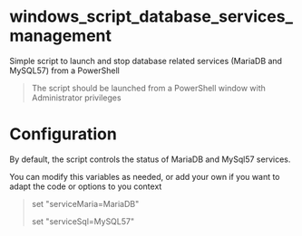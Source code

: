 # windows_script_database_services_management
Simple script to launch and stop database related services (MariaDB and MySQL57) from a PowerShell

>The script should be launched from a PowerShell window with Administrator privileges

# Configuration
By default, the script controls the status of MariaDB and MySql57 services.

You can modify this variables as needed, or add your own if you want to adapt the code or options to you context

>set "serviceMaria=MariaDB"
>
>set "serviceSql=MySQL57"